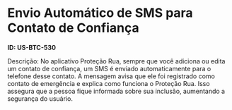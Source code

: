 # Envio Automático de SMS para Contato de Confiança

**ID: US-BTC-530**

Descrição: No aplicativo Proteção Rua, sempre que você adiciona ou edita um contato de confiança, um SMS é enviado automaticamente para o telefone desse contato. A mensagem avisa que ele foi registrado como contato de emergência e explica como funciona o Proteção Rua. Isso assegura que a pessoa fique informada sobre sua inclusão, aumentando a segurança do usuário.